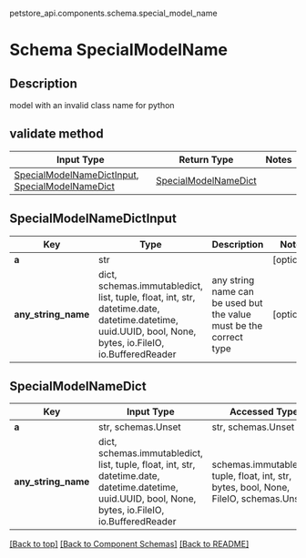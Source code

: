 petstore_api.components.schema.special_model_name
# Schema SpecialModelName

## Description
model with an invalid class name for python

## validate method
Input Type | Return Type | Notes
------------ | ------------- | -------------
[SpecialModelNameDictInput](#specialmodelnamedictinput), [SpecialModelNameDict](#specialmodelnamedict) | [SpecialModelNameDict](#specialmodelnamedict) |

## SpecialModelNameDictInput
Key | Type |  Description | Notes
------------ | ------------- | ------------- | -------------
**a** | str |  | [optional]
**any_string_name** | dict, schemas.immutabledict, list, tuple, float, int, str, datetime.date, datetime.datetime, uuid.UUID, bool, None, bytes, io.FileIO, io.BufferedReader | any string name can be used but the value must be the correct type | [optional]

## SpecialModelNameDict
Key | Input Type | Accessed Type | Description | Notes
------------ | ------------- | ------------- | ------------- | -------------
**a** | str, schemas.Unset | str, schemas.Unset |  | [optional]
**any_string_name** | dict, schemas.immutabledict, list, tuple, float, int, str, datetime.date, datetime.datetime, uuid.UUID, bool, None, bytes, io.FileIO, io.BufferedReader | schemas.immutabledict, tuple, float, int, str, bytes, bool, None, FileIO, schemas.Unset | any string name can be used but the value must be the correct type | [optional] typed value is accessed with the get_additional_property_ method

[[Back to top]](#top) [[Back to Component Schemas]](../../../README.md#Component-Schemas) [[Back to README]](../../../README.md)
